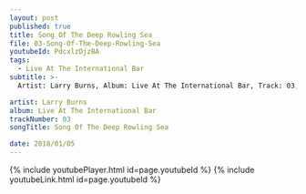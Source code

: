 ```yaml
---
layout: post
published: true
title: Song Of The Deep Rowling Sea
file: 03-Song-Of-The-Deep-Rowling-Sea
youtubeId: PdcxlzDjzBA
tags:
  - Live At The International Bar
subtitle: >-
  Artist: Larry Burns, Album: Live At The International Bar, Track: 03, Title: Song Of The Deep Rowling Sea

artist: Larry Burns
album: Live At The International Bar
trackNumber: 03
songTitle: Song Of The Deep Rowling Sea

date: 2018/01/05
---
```

{% include youtubePlayer.html id=page.youtubeId %}
{% include youtubeLink.html id=page.youtubeId %}
